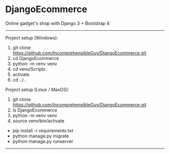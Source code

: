 # DjangoEcommerce
Online gadget's shop with Django 3 + Bootstrap 4

---
Project setup (Windows):
1) git clone https://github.com/IncomprehensibleGuy/DjangoEcommerce.git
2) cd DjangoEcommerce
3) python -m venv venv
4) cd venv/Scripts
5) activate
6) cd ../..

Project setup (Linux / MaxOS):
1) git clone https://github.com/IncomprehensibleGuy/DjangoEcommerce.git
2) ls DjangoEcommerce
3) python -m venv venv
4) source venv/bin/activate

* pip install -r requirements.txt
* python manage.py migrate
* python manage.py runserver
---
